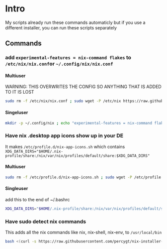 # Intro

My scripts already run these commands automaticly but if you use a different installer, you can run these scripts separately

## Commands

### add `experimental-features = nix-command flakes` to `/etc/nix/nix.conf`or `~/.config/nix/nix.conf`

#### Multiuser

WARNING: THIS OVERWRITES THE CONFIG SO ANYTHING THAT IS ADDED TO IT IS LOST

```bash
sudo rm -f /etc/nix/nix.conf ; sudo wget -P /etc/nix https://raw.githubusercontent.com/percygt/nix-installer-scripts/main/other-files/nix.conf
```

#### Singeluser

```bash
mkdir -p ~/.config/nix ; echo "experimental-features = nix-command flakes" >> ~/.config/nix/nix.conf
```

### Have nix .desktop app icons show up in your DE

It makes `/etc/profile.d/nix-app-icons.sh` which contains `XDG_DATA_DIRS="$HOME/.nix-profile/share:/nix/var/nix/profiles/default/share:$XDG_DATA_DIRS"`

#### Multiuser

```bash
sudo rm -f /etc/profile.d/nix-app-icons.sh ; sudo wget -P /etc/profile.d https://raw.githubusercontent.com/percygt/nix-installer-scripts/main/other-files/nix-app-icons.sh
```

#### Singleuser

add this to the end of ~/.bashrc

```bash
XDG_DATA_DIRS="$HOME/.nix-profile/share:/nix/var/nix/profiles/default/share:$XDG_DATA_DIRS"
```

### Have sudo detect nix commands

This adds all the nix commands like nix, nix-shell, nix-env, to `/usr/local/bin`

```bash
bash <(curl -s https://raw.githubusercontent.com/percygt/nix-installer-scripts/main/other-scripts/nix-linker.sh)
```
